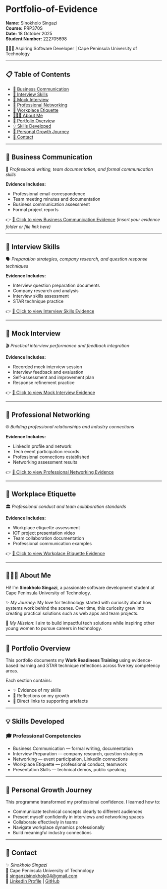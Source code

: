 # Portfolio-of-Evidence

**Name:** Sinokholo Singazi  
**Course:** PRP370S  
**Date:** 18 October 2025  
**Student Number:** 222705698

👩🏽‍💻 Aspiring Software Developer | Cape Peninsula University of Technology

---

## 📋 Table of Contents
- [💼 Business Communication](#-business-communication)
- [🎤 Interview Skills](#-interview-skills)
- [🎥 Mock Interview](#-mock-interview)
- [🔗 Professional Networking](#-professional-networking)
- [🏢 Workplace Etiquette](#-workplace-etiquette)
- [👩🏽‍🎓 About Me](#-about-me)
- [🎯 Portfolio Overview](#-portfolio-overview)
- [💡 Skills Developed](#-skills-developed)
- [🌈 Personal Growth Journey](#-personal-growth-journey)
- [🚀 Contact](#-contact)

---

## 💼 Business Communication
📄 *Professional writing, team documentation, and formal communication skills*

**Evidence Includes:**
- Professional email correspondence  
- Team meeting minutes and documentation  
- Business communication assessment  
- Formal project reports

👉 [📎 Click to view Business Communication Evidence](#) *(insert your evidence folder or file link here)*

---

## 🎤 Interview Skills
🗣️ *Preparation strategies, company research, and question response techniques*

**Evidence Includes:**
- Interview question preparation documents  
- Company research and analysis  
- Interview skills assessment  
- STAR technique practice

👉 [📎 Click to view Interview Skills Evidence](#)

---

## 🎥 Mock Interview
🎬 *Practical interview performance and feedback integration*

**Evidence Includes:**
- Recorded mock interview session  
- Interview feedback and evaluation  
- Self-assessment and improvement plan  
- Response refinement practice

👉 [📎 Click to view Mock Interview Evidence](#)

---

## 🔗 Professional Networking
🌐 *Building professional relationships and industry connections*

**Evidence Includes:**
- LinkedIn profile and network  
- Tech event participation records  
- Professional connections established  
- Networking assessment results

👉 [📎 Click to view Professional Networking Evidence](#)

---

## 🏢 Workplace Etiquette
🏛️ *Professional conduct and team collaboration standards*

**Evidence Includes:**
- Workplace etiquette assessment  
- IOT project presentation video  
- Team collaboration documentation  
- Professional communication examples

👉 [📎 Click to view Workplace Etiquette Evidence](#)

---

## 👩🏽‍🎓 About Me
Hi! I’m **Sinokholo Singazi**, a passionate software development student at Cape Peninsula University of Technology.  

✨ *My Journey*: My love for technology started with curiosity about how systems work behind the scenes. Over time, this curiosity grew into creating practical solutions such as web apps and team projects.  

🚀 *My Mission*: I aim to build impactful tech solutions while inspiring other young women to pursue careers in technology.

---

## 🎯 Portfolio Overview
This portfolio documents my **Work Readiness Training** using evidence-based learning and STAR technique reflections across five key competency areas.  

Each section contains:
- ✨ Evidence of my skills  
- 🧠 Reflections on my growth  
- 📎 Direct links to supporting artefacts

---

## 💡 Skills Developed
### 🎓 Professional Competencies
- Business Communication — formal writing, documentation  
- Interview Preparation — company research, question strategies  
- Networking — event participation, LinkedIn connections  
- Workplace Etiquette — professional conduct, teamwork  
- Presentation Skills — technical demos, public speaking

---

## 🌈 Personal Growth Journey
This programme transformed my professional confidence. I learned how to:
- Communicate technical concepts clearly to different audiences  
- Present myself confidently in interviews and networking spaces  
- Collaborate effectively in teams  
- Navigate workplace dynamics professionally  
- Build meaningful industry connections

---

## 🚀 Contact
✨ *Sinokholo Singazi*  
📍 Cape Peninsula University of Technology  
📧 singanzisinokholo04@gmail.com  
🔗 [LinkedIn Profile](https://www.linkedin.com/in/sinokholo-singazi-815b15246/) | [GitHub](https://github.com/222705698)


